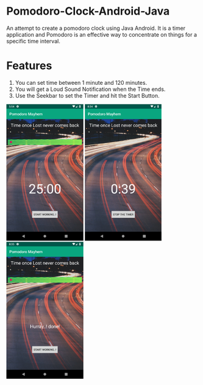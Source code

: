 # Pomodoro-Clock-Android-Java

An attempt to create a pomodoro clock using Java Android. It is a timer application and Pomodoro is an effective way to concentrate on things for a specific time interval.

# Features

1. You can set time between 1 minute and 120 minutes.
2. You will get a Loud Sound Notification when the Time ends.
3. Use the Seekbar to set the Timer and hit the Start Button.

<img src="https://raw.githubusercontent.com/tharunShiv/Pomodoro-Clock-Android-Java/master/scrsht.png?token=Adoh_1lD0P8w7AOJy0QfS6TvenufD8dcks5bwgrlwA%3D%3D" width="40%">

<img src="https://raw.githubusercontent.com/tharunShiv/Pomodoro-Clock-Android-Java/master/scrsht2.png?token=Adoh__n2CFWCPIZp7Jy3S13DmkkTc93Gks5bwgrmwA%3D%3D" width="40%">

<img src="https://raw.githubusercontent.com/tharunShiv/Pomodoro-Clock-Android-Java/master/scrsht3.png?token=Adoh_5pnuVUOLKqhufDePpdmzbCyGg5tks5bwgrowA%3D%3D" width="40%">
